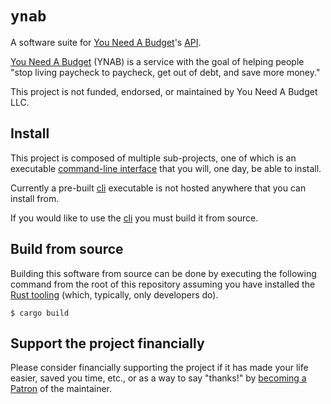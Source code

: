 # `ynab`

A software suite for [You Need A Budget]'s [API].

[You Need A Budget] (YNAB) is a service with the goal of helping people "stop
living paycheck to paycheck, get out of debt, and save more money."

This project is not funded, endorsed, or maintained by You Need A Budget LLC.

## Install

This project is composed of multiple sub-projects, one of which is an
executable [command-line interface] that you will, one day, be able to install.

Currently a pre-built [cli] executable is not hosted anywhere that you can
install from.

If you would like to use the [cli] you must build it from source.

## Build from source

Building this software from source can be done by executing the following
command from the root of this repository assuming you have installed the [Rust
tooling] (which, typically, only developers do).

```shell
$ cargo build
```

## Support the project financially

Please consider financially supporting the project if it has made your life
easier, saved you time, etc., or as a way to say "thanks!" by [becoming a Patron]
of the maintainer.

[You Need A Budget]: https://youneedabudget.com
[API]: https://api.youneedabudget.com
[command-line interface]: https://en.wikipedia.org/wiki/Command-line_interface
[cli]: https://en.wikipedia.org/wiki/Command-line_interface
[Rust tooling]: https://rustup.rs/
[becoming a Patron]: https://www.patreon.com/Phrohdoh